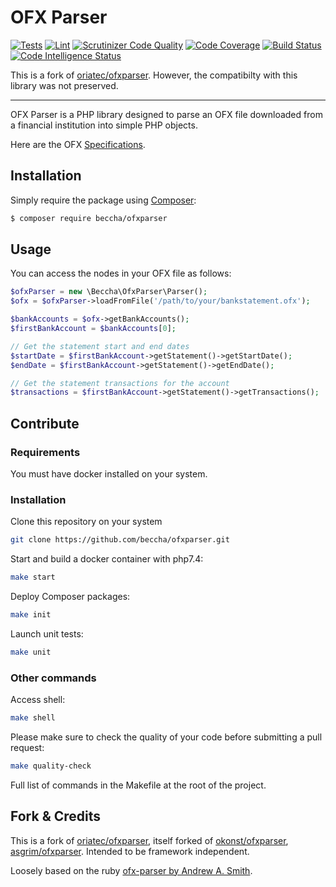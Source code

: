 OFX Parser
=================

[![Tests](https://github.com/beccha/ofxparser/actions/workflows/test.yml/badge.svg)](https://github.com/beccha/ofxparser/actions/workflows/test.yml)
[![Lint](https://github.com/beccha/ofxparser/actions/workflows/lint.yml/badge.svg)](https://github.com/beccha/ofxparser/actions/workflows/lint.yml)
[![Scrutinizer Code Quality](https://scrutinizer-ci.com/g/beccha/ofxparser/badges/quality-score.png?b=master)](https://scrutinizer-ci.com/g/beccha/ofxparser/?branch=master)
[![Code Coverage](https://scrutinizer-ci.com/g/beccha/ofxparser/badges/coverage.png?b=master)](https://scrutinizer-ci.com/g/beccha/ofxparser/?branch=master)
[![Build Status](https://scrutinizer-ci.com/g/beccha/ofxparser/badges/build.png?b=master)](https://scrutinizer-ci.com/g/beccha/ofxparser/build-status/master)
[![Code Intelligence Status](https://scrutinizer-ci.com/g/beccha/ofxparser/badges/code-intelligence.svg?b=master)](https://scrutinizer-ci.com/code-intelligence)

This is a fork of [oriatec/ofxparser](https://github.com/oriatec/ofxparser). However, the compatibilty with this library was not preserved.

--------------------

OFX Parser is a PHP library designed to parse an OFX file downloaded from a financial institution into simple PHP objects.

Here are the OFX [Specifications](https://financialdataexchange.org/common/Uploaded%20files/OFX%20files/OFX%20Banking%20Specification%20v2.3.pdf).

## Installation

Simply require the package using [Composer](https://getcomposer.org/):

```sh
$ composer require beccha/ofxparser
```

## Usage

You can access the nodes in your OFX file as follows:

```php
$ofxParser = new \Beccha\OfxParser\Parser();
$ofx = $ofxParser->loadFromFile('/path/to/your/bankstatement.ofx');

$bankAccounts = $ofx->getBankAccounts();
$firstBankAccount = $bankAccounts[0];

// Get the statement start and end dates
$startDate = $firstBankAccount->getStatement()->getStartDate();
$endDate = $firstBankAccount->getStatement()->getEndDate();

// Get the statement transactions for the account
$transactions = $firstBankAccount->getStatement()->getTransactions();
```

## Contribute

### Requirements

You must have docker installed on your system.

### Installation

Clone this repository on your system

```sh 
git clone https://github.com/beccha/ofxparser.git
```

Start and build a docker container with php7.4:

```sh 
make start
```

Deploy Composer packages:
 
```sh
make init
```

Launch unit tests:
 
```sh
make unit
```

### Other commands

Access shell:
 
```sh
make shell
```

Please make sure to check the quality of your code before submitting a pull request:

```sh
make quality-check
```

Full list of commands in the Makefile at the root of the project.

## Fork & Credits

This is a fork of [oriatec/ofxparser](https://github.com/oriatec/ofxparser), itself forked of [okonst/ofxparser](https://github.com/okonst/ofxparser), [asgrim/ofxparser](https://github.com/asgrim/ofxparser). Intended to be framework independent. 

Loosely based on the ruby [ofx-parser by Andrew A. Smith](https://github.com/aasmith/ofx-parser).
